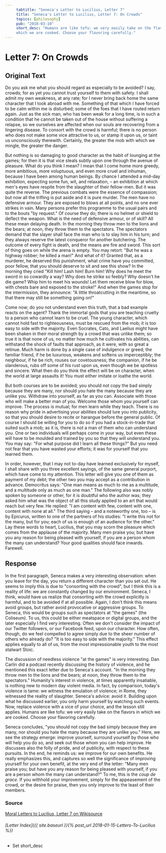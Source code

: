 ```yaml
---
     tabtitle: "Seneca's Letter to Lucilius, Letter 7"
     title: "Seneca's Letter to Lucilius, Letter 7: On Crowds"
     topics: [philosophy]
     pub: "2018-03-10"
     short_desc: "Humans are like tofu: we very easily take on the flavors in
     which we are cooked. Choose your flavoring carefully."
---
```


# Letter 7: On Crowds

## Original Text

Do you ask me what you should regard as especially to be avoided? I say, crowds;
for as yet you cannot trust yourself to them with safety. I shall admit my own
weakness, at any rate; for I never bring back home the same character that I
took abroad with me. Something of that which I have forced to be calm within me
is disturbed; some of the foes that I have routed return again. Just as the sick
man, who has been weak for a long time, is in such a condition that he cannot be
taken out of the house without suffering a relapse, so we ourselves are affected
when our souls are recovering from a lingering disease.  To consort with the
crowd is harmful; there is no person who does not make some vice attractive to
us, or stamp it upon us, or taint us unconsciously therewith. Certainly, the
greater the mob with which we mingle, the greater the danger.

But nothing is so damaging to good character as the habit of lounging at the
games; for then it is that vice steals subtly upon one through the avenue of
pleasure.  What do you think I mean? I mean that I come home more greedy, more
ambitious, more voluptuous, and even more cruel and inhuman, because I have been
among human beings. By chance I attended a mid-day exhibition, expecting some
fun, wit, and relaxation, – an exhibition at which men's eyes have respite from
the slaughter of their fellow-men. But it was quite the reverse. The previous
combats were the essence of compassion; but now all the trifling is put aside
and it is pure murder. The men have no defensive armour. They are exposed to
blows at all points, and no one ever strikes in vain.  Many persons prefer this
programme to the usual pairs and to the bouts "by request." Of course they do;
there is no helmet or shield to deflect the weapon. What is the need of
defensive armour, or of skill? All these mean delaying death. In the morning
they throw men to the lions and the bears; at noon, they throw them to the
spectators. The spectators demand that the slayer shall face the man who is to
slay him in his turn; and they always reserve the latest conqueror for another
butchering. The outcome of every fight is death, and the means are fire and
sword. This sort of thing goes on while the arena is empty.  You may retort:
"But he was a highway robber; he killed a man!" And what of it? Granted that, as
a murderer, he deserved this punishment, what crime have you committed, poor
fellow, that you should deserve to sit and see this show? In the morning they
cried "Kill him! Lash him! Burn him! Why does he meet the sword in so cowardly a
way? Why does he strike so feebly? Why doesn't he die game? Whip him to meet his
wounds! Let them receive blow for blow, with chests bare and exposed to the
stroke!" And when the games stop for the intermission, they announce: "A little
throatcutting in the meantime, so that there may still be something going on!"

Come now; do you not understand even this truth, that a bad example reacts on
the agent? Thank the immortal gods that you are teaching cruelty to a person who
cannot learn to be cruel.  The young character, which cannot hold fast to
righteousness, must be rescued from the mob; it is too easy to side with the
majority. Even Socrates, Cato, and Laelius might have been shaken in their moral
strength by a crowd that was unlike them; so true it is that none of us, no
matter how much he cultivates his abilities, can withstand the shock of faults
that approach, as it were, with so great a retinue.  Much harm is done by a
single case of indulgence or greed; the familiar friend, if he be luxurious,
weakens and softens us imperceptibly; the neighbour, if he be rich, rouses our
covetousness; the companion, if he be slanderous, rubs off some of his rust upon
us, even though we be spotless and sincere. What then do you think the effect
will be on character, when the world at large assaults it! You must either
imitate or loathe the world.

 But both courses are to be avoided; you should not copy the bad simply because
 they are many, nor should you hate the many because they are unlike you.
 Withdraw into yourself, as far as you can. Associate with those who will make a
 better man of you. Welcome those whom you yourself can improve. The process is
 mutual; for men learn while they teach.  There is no reason why pride in
 advertising your abilities should lure you into publicity, so that you should
 desire to recite or harangue before the general public. Of course I should be
 willing for you to do so if you had a stock-in-trade that suited such a mob; as
 it is, there is not a man of them who can understand you. One or two
 individuals will perhaps come in your way, but even these will have to be
 moulded and trained by you so that they will understand you. You may say: "For
 what purpose did I learn all these things?" But you need not fear that you have
 wasted your efforts; it was for yourself that you learned them.

 In order, however, that I may not to-day have learned exclusively for myself, I
 shall share with you three excellent sayings, of the same general purport,
 which have come to my attention. This letter will give you one of them as
 payment of my debt; the other two you may accept as a contribution in advance.
 Democritus says: "One man means as much to me as a multitude, and a multitude
 only as much as one man."  The following also was nobly spoken by someone or
 other, for it is doubtful who the author was; they asked him what was the
 object of all this study applied to an art that would reach but very few. He
 replied: "I am content with few, content with one, content with none at all."
 The third saying – and a noteworthy one, too – is by Epicurus, written to one
 of the partners of his studies: "I write this not for the many, but for you;
 each of us is enough of an audience for the other."  Lay these words to heart,
 Lucilius, that you may scorn the pleasure which comes from the applause of the
 majority. Many men praise you; but have you any reason for being pleased with
 yourself, if you are a person whom the many can understand? Your good qualities
 should face inwards. Farewell.

## Response

In the first paragraph, Seneca makes a very interesting observation: when you
leave for the day, you return a different character than you set out. He seems
to imply this is due to "consorting with the crowd", but I think this is a
reality of life: we are constantly changed by our environment. Seneca, I think,
would have us realize that consorting with the crowd explicitly is harmful, and
to be avoided if at all possible. Again, I don't think this means avoid groups,
but rather avoid provocative or aggressive groups. To Seneca, this would be
groups such as spectators at "the games" (the Coliseum). To us, this could be
either meatspace or digital groups, and the later especially I find very
interesting. Often we don't consider the impact of our Twitter followers, or our
Facebook feed, upon our character. How often, though, do we feel compelled to
agree simply due to the sheer number of others who already do? "It is too easy
to side with the majority." This effect applies equally to all of us, from the
most impressionable youth to the most stalwart Stoic.

The discussion of needless violence "at the games" is very interesting. Dan
Carlin did a podcast recently discussing the history of violence, and he
mentioned this exact letter due to Seneca's account. "In the morning they throw
men to the lions and the bears; at noon, they throw them to the spectators."
Humanity's interest in violence, at times apparently insatiable, is nothing new
to modern day violent media. In fact, by comparison, today's violence is tame:
we witness the emulation of violence; in Rome, they witnessed the reality of
slaughter. Seneca's advice: avoid it.  Building upon what he discussed earlier,
you only harm yourself by watching such events. Now, replace violence with a
vice of your choice, and the lesson still applies. Humans are like tofu: we very
easily take on the flavors in which we are cooked. Choose your flavoring
carefully.

Seneca concludes, "you should not copy the bad simply because they are many, nor
should you hate the many because they are unlike you." Here, we see the strategy
emerge: improve yourself, surround yourself by those who will help you do so,
and seek out those whom you can help improve. He discusses also the folly of
pride, and of publicity, with respect to these pursuits. In the end, he reminds
us: we improve for our own benefits. He really emphasizes this, and captures so
well the significance of improving yourself for your own benefit, at the very
end of the letter: "Many men praise you; but have you any reason for being
pleased with yourself, if you are a person whom the many can understand?" To me,
this is the _coup de grace_. If you withhold your improvement, simply for the
appeasement of the crowd, or the desire for praise, then you only improve to the
least of their members.

### Source

[Moral Letters to Lucilius, Letter 7 on Wikisource](
https://en.wikisource.org/wiki/Moral_letters_to_Lucilius/Letter_7)

###### [Letter Index]({{ site.baseurl }}{% post_url 2018-01-15-Letters-To-Lucilius %})

- Set short_desc
